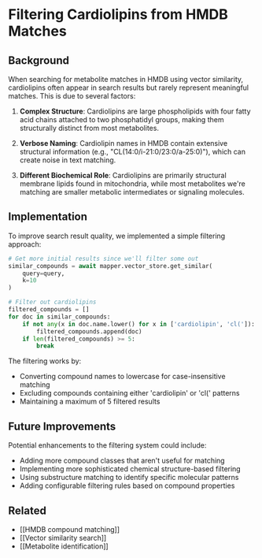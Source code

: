 # Filtering Cardiolipins from HMDB Matches

## Background
When searching for metabolite matches in HMDB using vector similarity, cardiolipins often appear in search results but rarely represent meaningful matches. This is due to several factors:

1. **Complex Structure**: Cardiolipins are large phospholipids with four fatty acid chains attached to two phosphatidyl groups, making them structurally distinct from most metabolites.

2. **Verbose Naming**: Cardiolipin names in HMDB contain extensive structural information (e.g., "CL(14:0/i-21:0/23:0/a-25:0)"), which can create noise in text matching.

3. **Different Biochemical Role**: Cardiolipins are primarily structural membrane lipids found in mitochondria, while most metabolites we're matching are smaller metabolic intermediates or signaling molecules.

## Implementation
To improve search result quality, we implemented a simple filtering approach:

```python
# Get more initial results since we'll filter some out
similar_compounds = await mapper.vector_store.get_similar(
    query=query,
    k=10
)

# Filter out cardiolipins
filtered_compounds = []
for doc in similar_compounds:
    if not any(x in doc.name.lower() for x in ['cardiolipin', 'cl(']):
        filtered_compounds.append(doc)
    if len(filtered_compounds) >= 5:
        break
```

The filtering works by:
- Converting compound names to lowercase for case-insensitive matching
- Excluding compounds containing either 'cardiolipin' or 'cl(' patterns
- Maintaining a maximum of 5 filtered results

## Future Improvements
Potential enhancements to the filtering system could include:
- Adding more compound classes that aren't useful for matching
- Implementing more sophisticated chemical structure-based filtering
- Using substructure matching to identify specific molecular patterns
- Adding configurable filtering rules based on compound properties

## Related
- [[HMDB compound matching]]
- [[Vector similarity search]]
- [[Metabolite identification]]

